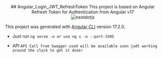 <div align="center">
    ## Angular_Login_JWT_RefreshToken
    This project is based on Angular Refresh Token for Authentication from Angular v17
</div>

<div align="center">
    <img src="https://img.shields.io/badge/-Next_JS-black?style=for-the-badge&logoColor=white&logo=nextdotjs&color=000000" alt="nextdotjs" />
</div>


This project was generated with [Angular CLI](https://github.com/angular/angular-cli) version 17.2.0.
- Just run `ng serve -o or use ng s -o --port-3305`

- API `API Call from Swagger used will be available soon judt working around the clock to get it done!`
<!-- (https://freeapi.gerasim.in/index.html) -->
<!-- user details is 'rahul@gmail.com' and password is '223344' -->
